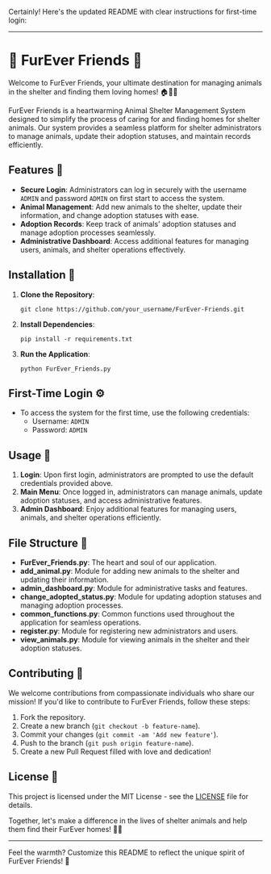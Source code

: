Certainly! Here's the updated README with clear instructions for first-time login:

---

# 🐾 FurEver Friends 🐾

Welcome to FurEver Friends, your ultimate destination for managing animals in the shelter and finding them loving homes! 🏠🐶🐱

FurEver Friends is a heartwarming Animal Shelter Management System designed to simplify the process of caring for and finding homes for shelter animals. Our system provides a seamless platform for shelter administrators to manage animals, update their adoption statuses, and maintain records efficiently.

## Features 🌟

- **Secure Login**: Administrators can log in securely with the username `ADMIN` and password `ADMIN` on first start to access the system.
- **Animal Management**: Add new animals to the shelter, update their information, and change adoption statuses with ease.
- **Adoption Records**: Keep track of animals' adoption statuses and manage adoption processes seamlessly.
- **Administrative Dashboard**: Access additional features for managing users, animals, and shelter operations effectively.

## Installation 🚀

1. **Clone the Repository**:

    ```
    git clone https://github.com/your_username/FurEver-Friends.git
    ```

2. **Install Dependencies**:

    ```
    pip install -r requirements.txt
    ```

3. **Run the Application**:

    ```
    python FurEver_Friends.py
    ```

## First-Time Login ⚙️

- To access the system for the first time, use the following credentials:
  - Username: `ADMIN`
  - Password: `ADMIN`

## Usage 🐾

1. **Login**: Upon first login, administrators are prompted to use the default credentials provided above.
2. **Main Menu**: Once logged in, administrators can manage animals, update adoption statuses, and access administrative features.
3. **Admin Dashboard**: Enjoy additional features for managing users, animals, and shelter operations efficiently.

## File Structure 📁

- **FurEver_Friends.py**: The heart and soul of our application.
- **add_animal.py**: Module for adding new animals to the shelter and updating their information.
- **admin_dashboard.py**: Module for administrative tasks and features.
- **change_adopted_status.py**: Module for updating adoption statuses and managing adoption processes.
- **common_functions.py**: Common functions used throughout the application for seamless operations.
- **register.py**: Module for registering new administrators and users.
- **view_animals.py**: Module for viewing animals in the shelter and their adoption statuses.

## Contributing 💖

We welcome contributions from compassionate individuals who share our mission! If you'd like to contribute to FurEver Friends, follow these steps:

1. Fork the repository.
2. Create a new branch (`git checkout -b feature-name`).
3. Commit your changes (`git commit -am 'Add new feature'`).
4. Push to the branch (`git push origin feature-name`).
5. Create a new Pull Request filled with love and dedication!

## License 📝

This project is licensed under the MIT License - see the [LICENSE](LICENSE) file for details.

Together, let's make a difference in the lives of shelter animals and help them find their FurEver homes! 🐾✨

---

Feel the warmth? Customize this README to reflect the unique spirit of FurEver Friends! 🌟
